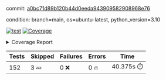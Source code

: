 commit: [a0bc71d89b120b44d0eeda943909582908968e76](https://github.com/rcmdnk/homebrew-file/tree/a0bc71d89b120b44d0eeda943909582908968e76)

condition: branch=main, os=ubuntu-latest, python_version=3.10

[![test](https://github.com/rcmdnk/homebrew-file/actions/workflows/test.yml/badge.svg)](https://github.com/rcmdnk/homebrew-file/actions/runs/11422000212)
<a href="https://github.com/rcmdnk/homebrew-file/blob/a0bc71d89b120b44d0eeda943909582908968e76/README.md"><img alt="Coverage" src="https://img.shields.io/badge/Coverage-0%25-red.svg" /></a><details><summary>Coverage Report </summary><table><tr><th>File</th><th>Stmts</th><th>Miss</th><th>Cover</th><th>Missing</th></tr><tbody><tr><td colspan="5"><b>src/brew_file</b></td></tr><tr><td>&nbsp; &nbsp;<a href="https://github.com/rcmdnk/homebrew-file/blob/a0bc71d89b120b44d0eeda943909582908968e76/src/brew_file/__init__.py">\_\_init\_\_.py</a></td><td>3</td><td>3</td><td>0%</td><td><a href="https://github.com/rcmdnk/homebrew-file/blob/a0bc71d89b120b44d0eeda943909582908968e76/src/brew_file/__init__.py#L1-L4">1&ndash;4</a></td></tr><tr><td>&nbsp; &nbsp;<a href="https://github.com/rcmdnk/homebrew-file/blob/a0bc71d89b120b44d0eeda943909582908968e76/src/brew_file/brew_file.py">brew_file.py</a></td><td>1259</td><td>1259</td><td>0%</td><td><a href="https://github.com/rcmdnk/homebrew-file/blob/a0bc71d89b120b44d0eeda943909582908968e76/src/brew_file/brew_file.py#L1-L2254">1&ndash;2254</a></td></tr><tr><td>&nbsp; &nbsp;<a href="https://github.com/rcmdnk/homebrew-file/blob/a0bc71d89b120b44d0eeda943909582908968e76/src/brew_file/brew_helper.py">brew_helper.py</a></td><td>181</td><td>181</td><td>0%</td><td><a href="https://github.com/rcmdnk/homebrew-file/blob/a0bc71d89b120b44d0eeda943909582908968e76/src/brew_file/brew_helper.py#L1-L289">1&ndash;289</a></td></tr><tr><td>&nbsp; &nbsp;<a href="https://github.com/rcmdnk/homebrew-file/blob/a0bc71d89b120b44d0eeda943909582908968e76/src/brew_file/brew_info.py">brew_info.py</a></td><td>395</td><td>395</td><td>0%</td><td><a href="https://github.com/rcmdnk/homebrew-file/blob/a0bc71d89b120b44d0eeda943909582908968e76/src/brew_file/brew_info.py#L1-L593">1&ndash;593</a></td></tr><tr><td>&nbsp; &nbsp;<a href="https://github.com/rcmdnk/homebrew-file/blob/a0bc71d89b120b44d0eeda943909582908968e76/src/brew_file/info.py">info.py</a></td><td>11</td><td>11</td><td>0%</td><td><a href="https://github.com/rcmdnk/homebrew-file/blob/a0bc71d89b120b44d0eeda943909582908968e76/src/brew_file/info.py#L1-L17">1&ndash;17</a></td></tr><tr><td>&nbsp; &nbsp;<a href="https://github.com/rcmdnk/homebrew-file/blob/a0bc71d89b120b44d0eeda943909582908968e76/src/brew_file/main.py">main.py</a></td><td>166</td><td>166</td><td>0%</td><td><a href="https://github.com/rcmdnk/homebrew-file/blob/a0bc71d89b120b44d0eeda943909582908968e76/src/brew_file/main.py#L1-L631">1&ndash;631</a></td></tr><tr><td>&nbsp; &nbsp;<a href="https://github.com/rcmdnk/homebrew-file/blob/a0bc71d89b120b44d0eeda943909582908968e76/src/brew_file/utils.py">utils.py</a></td><td>72</td><td>72</td><td>0%</td><td><a href="https://github.com/rcmdnk/homebrew-file/blob/a0bc71d89b120b44d0eeda943909582908968e76/src/brew_file/utils.py#L1-L129">1&ndash;129</a></td></tr><tr><td><b>TOTAL</b></td><td><b>2087</b></td><td><b>2087</b></td><td><b>0%</b></td><td>&nbsp;</td></tr></tbody></table></details>

| Tests | Skipped | Failures | Errors | Time |
| ----- | ------- | -------- | -------- | ------------------ |
| 152 | 3 :zzz: | 0 :x: | 0 :fire: | 40.375s :stopwatch: |

